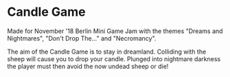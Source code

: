 # Candle Game

Made for November '18 Berlin Mini Game Jam with the themes "Dreams and Nightmares", "Don't Drop The..." and "Necromancy".

The aim of the Candle Game is to stay in dreamland. Colliding with the sheep will cause you to drop your candle. Plunged into nightmare darkness the player must then avoid the now undead sheep or die!

